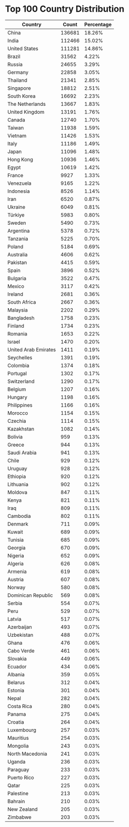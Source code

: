 # Top 100 Country Distribution
| Country | Count | Percentage |
|----|----|----|
| China | 136681 | 18.26% |
| India | 112466 | 15.02% |
| United States | 111281 | 14.86% |
| Brazil | 31562 | 4.22% |
| Russia | 24655 | 3.29% |
| Germany | 22858 | 3.05% |
| Thailand | 21341 | 2.85% |
| Singapore | 18812 | 2.51% |
| South Korea | 16692 | 2.23% |
| The Netherlands | 13667 | 1.83% |
| United Kingdom | 13191 | 1.76% |
| Canada | 12740 | 1.70% |
| Taiwan | 11938 | 1.59% |
| Vietnam | 11426 | 1.53% |
| Italy | 11186 | 1.49% |
| Japan | 11096 | 1.48% |
| Hong Kong | 10936 | 1.46% |
| Egypt | 10619 | 1.42% |
| France | 9927 | 1.33% |
| Venezuela | 9165 | 1.22% |
| Indonesia | 8526 | 1.14% |
| Iran | 6520 | 0.87% |
| Ukraine | 6049 | 0.81% |
| Türkiye | 5983 | 0.80% |
| Sweden | 5490 | 0.73% |
| Argentina | 5378 | 0.72% |
| Tanzania | 5225 | 0.70% |
| Poland | 5184 | 0.69% |
| Australia | 4606 | 0.62% |
| Pakistan | 4415 | 0.59% |
| Spain | 3896 | 0.52% |
| Bulgaria | 3522 | 0.47% |
| Mexico | 3117 | 0.42% |
| Ireland | 2681 | 0.36% |
| South Africa | 2667 | 0.36% |
| Malaysia | 2202 | 0.29% |
| Bangladesh | 1758 | 0.23% |
| Finland | 1734 | 0.23% |
| Romania | 1653 | 0.22% |
| Israel | 1470 | 0.20% |
| United Arab Emirates | 1411 | 0.19% |
| Seychelles | 1391 | 0.19% |
| Colombia | 1374 | 0.18% |
| Portugal | 1302 | 0.17% |
| Switzerland | 1290 | 0.17% |
| Belgium | 1207 | 0.16% |
| Hungary | 1198 | 0.16% |
| Philippines | 1166 | 0.16% |
| Morocco | 1154 | 0.15% |
| Czechia | 1114 | 0.15% |
| Kazakhstan | 1082 | 0.14% |
| Bolivia | 959 | 0.13% |
| Greece | 944 | 0.13% |
| Saudi Arabia | 941 | 0.13% |
| Chile | 929 | 0.12% |
| Uruguay | 928 | 0.12% |
| Ethiopia | 920 | 0.12% |
| Lithuania | 902 | 0.12% |
| Moldova | 847 | 0.11% |
| Kenya | 821 | 0.11% |
| Iraq | 809 | 0.11% |
| Cambodia | 802 | 0.11% |
| Denmark | 711 | 0.09% |
| Kuwait | 689 | 0.09% |
| Tunisia | 685 | 0.09% |
| Georgia | 670 | 0.09% |
| Nigeria | 652 | 0.09% |
| Algeria | 626 | 0.08% |
| Armenia | 619 | 0.08% |
| Austria | 607 | 0.08% |
| Norway | 580 | 0.08% |
| Dominican Republic | 569 | 0.08% |
| Serbia | 554 | 0.07% |
| Peru | 529 | 0.07% |
| Latvia | 517 | 0.07% |
| Azerbaijan | 493 | 0.07% |
| Uzbekistan | 488 | 0.07% |
| Ghana | 476 | 0.06% |
| Cabo Verde | 461 | 0.06% |
| Slovakia | 449 | 0.06% |
| Ecuador | 434 | 0.06% |
| Albania | 359 | 0.05% |
| Belarus | 312 | 0.04% |
| Estonia | 301 | 0.04% |
| Nepal | 282 | 0.04% |
| Costa Rica | 280 | 0.04% |
| Panama | 275 | 0.04% |
| Croatia | 264 | 0.04% |
| Luxembourg | 257 | 0.03% |
| Mauritius | 254 | 0.03% |
| Mongolia | 243 | 0.03% |
| North Macedonia | 241 | 0.03% |
| Uganda | 236 | 0.03% |
| Paraguay | 233 | 0.03% |
| Puerto Rico | 227 | 0.03% |
| Qatar | 225 | 0.03% |
| Palestine | 213 | 0.03% |
| Bahrain | 210 | 0.03% |
| New Zealand | 205 | 0.03% |
| Zimbabwe | 203 | 0.03% |
